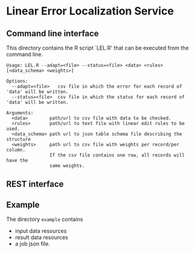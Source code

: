 # Linear Error Localization Service

## Command line interface
This directory contains the R script `LEL.R' that can be executed from the command line.

```
Usage: LEL.R --adapt=<file> --status=<file> <data> <rules> [<data_schema> <weights>]

Options:
  --adapt=<file>   csv file in which the error for each record of 'data' will be written.
  --status=<file>  csv file in which the status for each record of 'data' will be written.

Arguments:
  <data>        path/url to csv file with data to be checked.
  <rules>       path/url to text file with linear edit rules to be used.
  <data_schema> path url to json table schema file describing the structure
  <weights>     path url to csv file with weights per record/per column. 
                If the csv file contains one row, all records will have the
                same weights.
```

## REST interface

## Example

The directory `example` contains
- input data resources
- result data resources
- a job json file.


